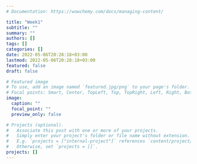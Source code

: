 ```yaml
---
# Documentation: https://wowchemy.com/docs/managing-content/

title: "Week1"
subtitle: ""
summary: ""
authors: []
tags: []
categories: []
date: 2022-05-06T20:28:18+03:00
lastmod: 2022-05-06T20:28:18+03:00
featured: false
draft: false

# Featured image
# To use, add an image named `featured.jpg/png` to your page's folder.
# Focal points: Smart, Center, TopLeft, Top, TopRight, Left, Right, BottomLeft, Bottom, BottomRight.
image:
  caption: ""
  focal_point: ""
  preview_only: false

# Projects (optional).
#   Associate this post with one or more of your projects.
#   Simply enter your project's folder or file name without extension.
#   E.g. `projects = ["internal-project"]` references `content/project/deep-learning/index.md`.
#   Otherwise, set `projects = []`.
projects: []
---
```

